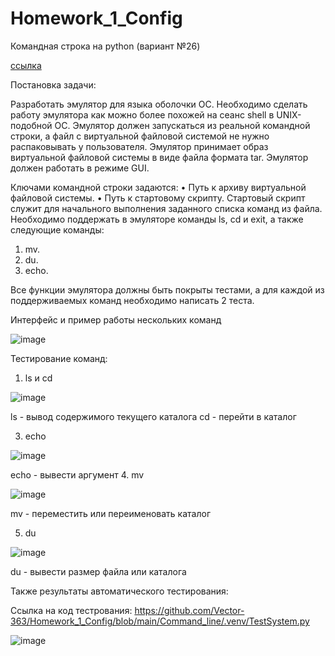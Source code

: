 # Homework_1_Config

Командная строка на python (вариант №26)

[ссылка](https://github.com/Vector-363/Homework_1_Config/tree/main/Command_line)

Постановка задачи: 

Разработать эмулятор для языка оболочки ОС. Необходимо сделать работу
эмулятора как можно более похожей на сеанс shell в UNIX-подобной ОС.
Эмулятор должен запускаться из реальной командной строки, а файл с
виртуальной файловой системой не нужно распаковывать у пользователя.
Эмулятор принимает образ виртуальной файловой системы в виде файла формата
tar. Эмулятор должен работать в режиме GUI.

Ключами командной строки задаются:
• Путь к архиву виртуальной файловой системы.
• Путь к стартовому скрипту.
Стартовый скрипт служит для начального выполнения заданного списка
команд из файла.
Необходимо поддержать в эмуляторе команды ls, cd и exit, а также
следующие команды:
1. mv.
2. du.
3. echo.

Все функции эмулятора должны быть покрыты тестами, а для каждой из
поддерживаемых команд необходимо написать 2 теста.

Интерфейс и пример работы нескольких команд

![image](https://github.com/user-attachments/assets/a6ac06dc-bb2f-4c5a-9f08-847bdcc8992d)

Тестирование команд:
1. ls и cd

![image](https://github.com/user-attachments/assets/72082d20-1e6d-4c9e-b402-e76c93819895)

ls - вывод содержимого текущего каталога
cd - перейти в каталог

3. echo

![image](https://github.com/user-attachments/assets/f3e1ffc8-8a96-48b4-9ac9-ace498ce4caa)

echo - вывести аргумент
4. mv

![image](https://github.com/user-attachments/assets/4ce72795-5028-4de2-a27f-52cc6b6fa3fe)

mv - переместить или переименовать каталог

5. du

![image](https://github.com/user-attachments/assets/fb55aec4-1682-47d3-983f-005990283346)

du - вывести размер файла или каталога

Также результаты автоматического тестирования:

Ссылка на код тестрования: https://github.com/Vector-363/Homework_1_Config/blob/main/Command_line/.venv/TestSystem.py

![image](https://github.com/user-attachments/assets/b77e6f05-180e-444c-9470-40e068053fab)

